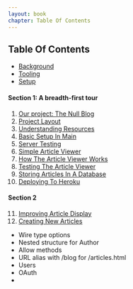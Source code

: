 ```yaml
--- 
layout: book
chapter: Table Of Contents
---
```


## Table Of Contents

+ [Background](tandp.html)
+ [Tooling](tooling.html)
+ [Setup](setup.html)

#### Section 1: A breadth-first tour

1. [Our project: The Null Blog](nullblog.html)
2. [Project Layout](projlayout.html)
3. [Understanding Resources](resources.html)
4. [Basic Setup In Main](simplemain.html)
5. [Server Testing](servertest.html)
6. [Simple Article Viewer](viewer.html)
7. [How The Article Viewer Works](viewer_detail.html)
8. [Testing The Article Viewer](clienttest.html)
9. [Storing Articles In A Database](db.html)
10. [Deploying To Heroku](deploy_heroku.html)

#### Section 2

11. [Improving Article Display](articles.html) 
12. [Creating New Articles](creating.html)

* Wire type options
* Nested structure for Author
* Allow methods
* URL alias with /blog for /articles.html
* Users
* OAuth
*
